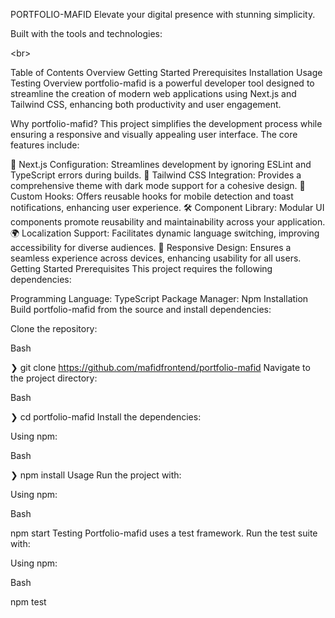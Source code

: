 PORTFOLIO-MAFID
Elevate your digital presence with stunning simplicity.




Built with the tools and technologies:






&lt;br>





Table of Contents
Overview
Getting Started
Prerequisites
Installation
Usage
Testing
Overview
portfolio-mafid is a powerful developer tool designed to streamline the creation of modern web applications using Next.js and Tailwind CSS, enhancing both productivity and user engagement.

Why portfolio-mafid?
This project simplifies the development process while ensuring a responsive and visually appealing user interface. The core features include:

🎨 Next.js Configuration: Streamlines development by ignoring ESLint and TypeScript errors during builds.
🌙 Tailwind CSS Integration: Provides a comprehensive theme with dark mode support for a cohesive design.
📱 Custom Hooks: Offers reusable hooks for mobile detection and toast notifications, enhancing user experience.
🛠️ Component Library: Modular UI components promote reusability and maintainability across your application.
🌍 Localization Support: Facilitates dynamic language switching, improving accessibility for diverse audiences.
📐 Responsive Design: Ensures a seamless experience across devices, enhancing usability for all users.
Getting Started
Prerequisites
This project requires the following dependencies:

Programming Language: TypeScript
Package Manager: Npm
Installation
Build portfolio-mafid from the source and install dependencies:

Clone the repository:

Bash

❯ git clone https://github.com/mafidfrontend/portfolio-mafid
Navigate to the project directory:

Bash

❯ cd portfolio-mafid
Install the dependencies:

Using npm:

Bash

❯ npm install
Usage
Run the project with:

Using npm:

Bash

npm start
Testing
Portfolio-mafid uses a test framework. Run the test suite with:

Using npm:

Bash

npm test
